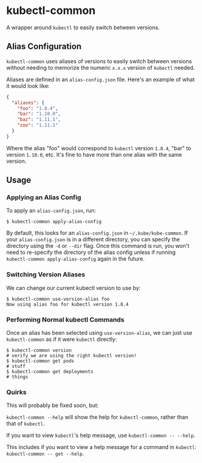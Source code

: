 # kubectl-common

A wrapper around `kubectl` to easily switch between versions.

## Alias Configuration

`kubectl-common` uses aliases of versions to easily switch between versions
without needing to memorize the numeric `x.x.x` version of `kubectl` needed.

Aliases are defined in an `alias-config.json` file. Here's an example of what
it would look like:

```json
{
  "aliases": {
    "foo": "1.8.4",
    "bar": "1.10.0",
    "baz": "1.11.1",
    "zoo": "1.11.1"
  }
}
```

Where the alias "foo" would correspond to `kubectl` version `1.8.4`, "bar" to
version `1.10.0`, etc. It's fine to have more than one alias with the same
version.

## Usage

### Applying an Alias Config

To apply an `alias-config.json`, run:

```
$ kubectl-common apply-alias-config
```

By default, this looks for an `alias-config.json` in `~/.kube/kube-common`.
If your `alias-config.json` is in a different directory, you can specify
the directory using the `-d` or `--dir` flag. Once this command is run,
you won't need to re-specify the directory of the alias config unless if
running `kubectl-common apply-alias-config` again in the future.

### Switching Version Aliases

We can change our current kubectl version to use by:

```
$ kubectl-common use-version-alias foo
Now using alias foo for kubectl version 1.8.4
```

### Performing Normal kubectl Commands

Once an alias has been selected using `use-version-alias`, we can just use
`kubectl-common` as if it were `kubectl` directly:

```
$ kubectl-common version
# verify we are using the right kubectl version!
$ kubectl-common get pods
# stuff
$ kubectl-common get deployments
# things
```

### Quirks

This will probably be fixed soon, but:

`kubectl-common --help` will show the help for `kubectl-common`, rather than
that of `kubectl`.

If you want to view `kubectl`'s help message, use `kubectl-common -- --help`.

This includes if you want to view a help message for a command in `kubectl`:
`kubectl-common -- get --help`.
